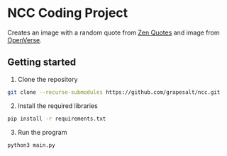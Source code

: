 # NCC Coding Project

Creates an image with a random quote from [Zen Quotes](https://zenquotes.io) and image from [OpenVerse](https://api.openverse.engineering/v1/).

## Getting started

1) Clone the repository
```sh
git clone --recurse-submodules https://github.com/grapesalt/ncc.git
```

2) Install the required libraries

```sh
pip install -r requirements.txt
```

3) Run the program

```sh
python3 main.py
```

